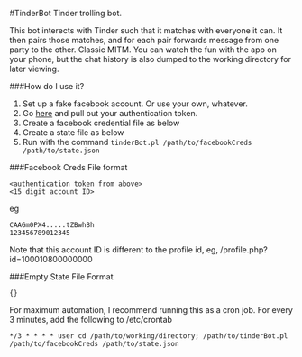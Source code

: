 #TinderBot
Tinder trolling bot.

This bot interects with Tinder such that it matches with everyone it can. It then pairs those matches, and for each pair forwards message from one party to the other. Classic MITM. You can watch the fun with the app on your phone, but the chat history is also dumped to the working directory for later viewing.

###How do I use it?

1. Set up a fake facebook account. Or use your own, whatever.
2. Go <a href="https://www.facebook.com/dialog/oauth?client_id=464891386855067&redirect_uri=https://www.facebook.com/connect/login_success.html&scope=basic_info,email,public_profile,user_about_me,user_activities,user_birthday,user_education_history,user_friends,user_interests,user_likes,user_location,user_photos,user_relationship_details&response_type=token">here</a> and pull out your authentication token.
3. Create a facebook credential file as below
4. Create a state file as below
5. Run with the command ```tinderBot.pl /path/to/facebookCreds /path/to/state.json```

###Facebook Creds File format
```
<authentication token from above>
<15 digit account ID>
```

eg

```
CAAGm0PX4.....tZBwhBh
123456789012345
```

Note that this account ID is different to the profile id, eg, /profile.php?id=100010800000000

###Empty State File Format
```
{}
```

For maximum automation, I recommend running this as a cron job. For every 3 minutes, add the following to /etc/crontab
```
*/3 * * * * user cd /path/to/working/directory; /path/to/tinderBot.pl /path/to/facebookCreds /path/to/state.json
```